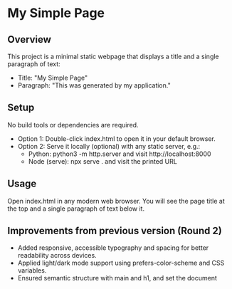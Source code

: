 # My Simple Page

## Overview
This project is a minimal static webpage that displays a title and a single paragraph of text:
- Title: "My Simple Page"
- Paragraph: "This was generated by my application."

## Setup
No build tools or dependencies are required.
- Option 1: Double-click index.html to open it in your default browser.
- Option 2: Serve it locally (optional) with any static server, e.g.:
  - Python: python3 -m http.server and visit http://localhost:8000
  - Node (serve): npx serve . and visit the printed URL

## Usage
Open index.html in any modern web browser. You will see the page title at the top and a single paragraph of text below it.

## Improvements from previous version (Round 2)
- Added responsive, accessible typography and spacing for better readability across devices.
- Applied light/dark mode support using prefers-color-scheme and CSS variables.
- Ensured semantic structure with main and h1, and set the document <title> for better accessibility and bookmarking.
- Kept content strictly to one paragraph below the title as specified, with cleaner styling and layout.